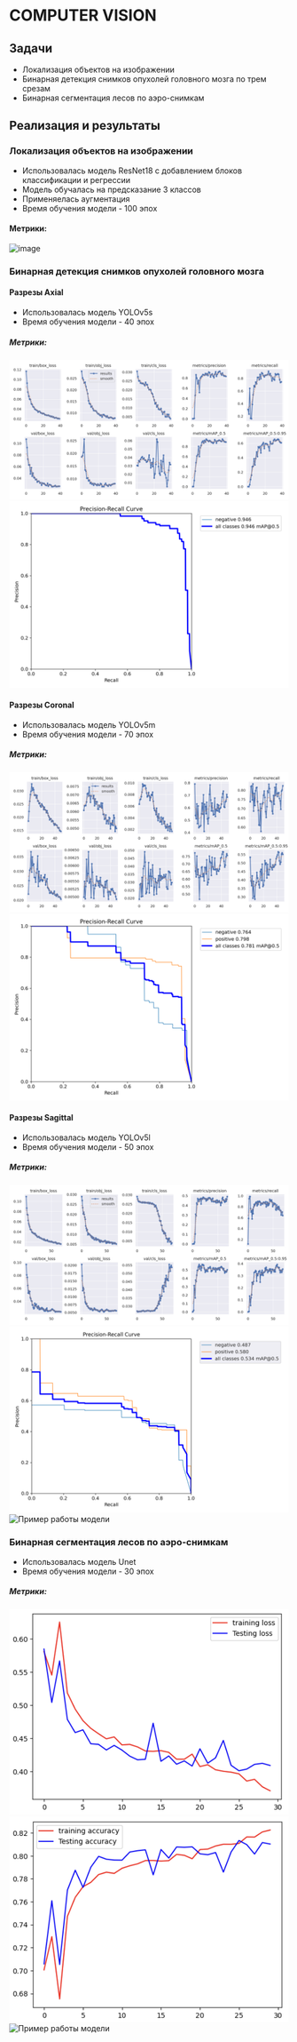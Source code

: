 # COMPUTER VISION

## Задачи

* Локализация объектов на изображении
* Бинарная детекция снимков опухолей головного мозга по трем срезам
* Бинарная сегментация лесов по аэро-снимкам

## Реализация и результаты

### Локализация объектов на изображении
* Использовалась модель ResNet18 с добавлением блоков классификации и регрессии
* Модель обучалась на предсказание 3 классов
* Применяелась аугментация
* Время обучения модели - 100 эпох
#### Метрики:
![image](https://github.com/VerVelVel/cv_project/assets/156528877/029641e0-b179-4f49-b4c2-c1651b54e486)

### Бинарная детекция снимков опухолей головного мозга
#### Разрезы Axial 
* Использовалась модель YOLOv5s
* Время обучения модели - 40 эпох
##### Метрики:
![Основные показатели](images/res_2-1.png)
![Precision-Recall Curve](images/PR_2-1.png)

#### Разрезы Coronal 
* Использовалась модель YOLOv5m
* Время обучения модели - 70 эпох
##### Метрики:
![Основные показатели](images/res_2-2.png)
![Precision-Recall Curve](images/PR_2-2.png)

#### Разрезы Sagittal 
* Использовалась модель YOLOv5l
* Время обучения модели - 50 эпох
##### Метрики:
![Основные показатели](images/res_2-3.png)
![Precision-Recall Curve](images/PR_2-3.png)
![Пример работы модели](https://github.com/VerVelVel/cv_project/assets/156528877/b189c6a5-7cb1-4b5d-9bcf-1a9b522de7e2)


### Бинарная сегментация лесов по аэро-снимкам
* Использовалась модель Unet
* Время обучения модели - 30 эпох
##### Метрики:
![Loss-функция](images/unet_loss.png)
![Accuracy](images/unet_acc.png) 
![Пример работы модели](https://github.com/VerVelVel/cv_project/assets/156528877/e9674f0e-4bef-4884-8d96-3e69c0e7b18f)
